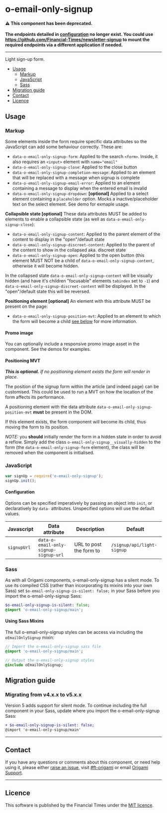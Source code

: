 # o-email-only-signup

#### :warning: This component has been deprecated.
**The endpoints detailed in [configuration](#configuration) no longer exist. You could use https://github.com/Financial-Times/newsletter-signup to mount the required endpoints via a different application if needed.**

----

Light sign-up form.

- [Usage](#usage)
	- [Markup](#markup)
	- [JavaScript](#javascript)
	- [Sass](#sass)
- [Migration guide](#migration-guide)
- [Contact](#contact)
- [Licence](#licence)

## Usage

### Markup

Some elements inside the form require specific data attributes so the JavaScript can add some behaviour correctly. These are:

- `data-o-email-only-signup-form`: Applied to the search `<form>`. Inside, it also requires an `<input>` element with `name="email"`
- `data-o-email-only-signup-close`: Applied to the close button
- `data-o-email-only-signup-completion-message`: Applied to an element that will be replaced with a message when signup is complete
- `data-o-email-only-signup-email-error`: Applied to an element containing a message to display when the entered email is invalid
- `data-o-email-only-signup-dropdown`: **[optional]** Applied to a select element containing a `placeholder` option. Mocks a inactive/placeholder text on the select element. See demo for exmaple usage.

**Collapsible state [optional]** These data attributes MUST be added to elements to enable a collapsible state (as well as `data-o-email-only-signup-close`):

- `data-o-email-only-signup-content`: Applied to the parent element of the content to display in the "open"/default state
- `data-o-email-only-signup-discreet-content`: Applied to the parent of the content to show in the collapsed aka. discreet state
- `data-o-email-only-signup-open`: Applied to the open button (this element MUST NOT be a child of `data-o-email-only-signup-content`, otherwise it will become hidden.

In the collapsed state `data-o-email-only-signup-content` will be visually hidden (and have it's children "focusable" elements `tabindex` set to `-1`) and `data-o-email-only-signup-discreet-content` will be displayed. In the "open"/default state this will be reversed.


**Positioning element [optional]** An element with this attribute MUST be present on the page:

- `data-o-email-only-signup-position-mvt`: Applied to an element to which the form will become a child [see below](#positioning-mvt) for more information.

#### Promo image
You can optionally include a responsive promo image asset in the component. See the demos for examples.


#### Positioning MVT

_**This is optional.** If no positioning element exists the form will render in place._

The position of the signup form within the article (and indeed page) can be customised. This could be used to run a MVT on how the location of the form affects its performance.

A positioning element with the data attribute `data-o-email-only-signup-position-mvt` **must** be present in the DOM.

If this element exists, the form component will become its child, thus moving the form to its position.

_NOTE:_ you **should** initially render the form in a hidden state in order to avoid a reflow. Simply add the class `o-email-only-signup__visually-hidden` to the form (the `data-o-email-only-signup-form` element), the class will be removed when the component is initialised.

### JavaScript

```javascript
var signUp = require('o-email-only-signup');
signUp.init();
```

#### Configuration

Options can be specified imperatively by passing an object into `init`, or declaratively by `data-` attributes. Unspecified options will use the default values.

| Javascript  | Data attribute                        | Description             | Default                    |
|-------------|---------------------------------------|-------------------------|----------------------------|
| `signupUrl` | `data-o-email-only-signup-signup-url` | URL to post the form to | `/signup/api/light-signup` |

### Sass

As with all Origami components, o-email-only-signup has a silent mode. To use its compiled CSS (rather than incorporating its mixins into your own Sass) set `$o-email-only-signup-is-silent: false;` in your Sass before you import the o-email-only-signup Sass:

```sass
$o-email-only-signup-is-silent: false;
@import 'o-email-only-signup/main';
```

#### Using Sass Mixins

The full o-email-only-signup styles can be access via including the `oEmailOnlySignup` mixin:

```sass
// Import the o-email-only-signup sass file
@import 'o-email-only-signup/main';

// Output the o-email-only-signup styles
@include oEmailOnlySignup;
```

## Migration guide

### Migrating from v4.x.x to v5.x.x

Version 5 adds support for silent mode. To continue including the full component in your Sass, update where you import the o-email-only-signup Sass:

```diff
+ $o-email-only-signup-is-silent: false;
@import 'o-email-only-signup/main'
```

---

## Contact

If you have any questions or comments about this component, or need help using it, please either [raise an issue](https://github.com/Financial-Times/o-component-boilerplate/issues), visit [#ft-origami](https://financialtimes.slack.com/messages/ft-origami/) or email [Origami Support](mailto:origami-support@ft.com).

----

## Licence

This software is published by the Financial Times under the [MIT licence](http://opensource.org/licenses/MIT).


